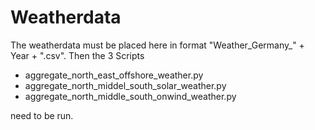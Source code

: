 # Weatherdata

The weatherdata must be placed here in format "Weather_Germany_" + Year + ".csv".
Then the 3 Scripts

- aggregate_north_east_offshore_weather.py
- aggregate_north_middel_south_solar_weather.py
- aggregate_north_middle_south_onwind_weather.py

need to be run.